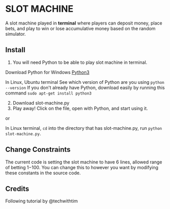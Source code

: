 # SLOT MACHINE
A slot machine played in **terminal** where players can deposit money, place bets, and play to win or lose accumulative money based on the random simulator.

## Install
1. You will need Python to be able to play slot machine in terminal.

Download Python for Windows
[Python3](https://www.python.org/downloads/)

In Linux, Ubuntu terminal
See which version of Python are you using
```python --version```
If you don't already have Python, download easily by running this command
```sudo apt-get install python3```

2. Download slot-machine.py 
3. Play away!
Click on the file, open with Python, and start using it.

or

In Linux terminal, `cd` into the directory that has slot-machine.py, run `python slot-machine.py`.

## Change Constraints
The current code is setting the slot machine to have 6 lines, allowed range of betting $1-$100. You can change this to however you want by modifying these constants in the source code.

## Credits
Following tutorial by @techwithtim